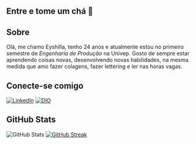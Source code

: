 ## Entre e tome um chá 👋

## Sobre ## 

Olá, me chamo Eyshilla, tenho 24 anos e atualmente estou no primeiro semestre de *Engenharia de Produção* na Univep. 
Gosto de sempre estar aprendendo coisas novas, desenvolvendo novas habilidades, na mesma medida que amo fazer colagens, fazer lettering e ler nas horas vagas.


## Conecte-se comigo
[![LinkedIn](https://img.shields.io/badge/LinkedIn-000?style=for-the-badge&logo=linkedin&logoColor=0E76A8)](https://www.linkedin.com/in/eyshilla-lima/) [![DIO](https://img.shields.io/badge/Meu_perfil_na_Dio-211?style=for-the-badge&logo=Dio)](https://web.dio.me/users/eyshilla_lorena/?tab=achievements)




## GitHub Stats
![GitHub Stats](https://github-readme-stats.vercel.app/api?username=Eyshilla&theme=transparent&bg_color=000&border_color=30A3DC&show_icons=true&icon_color=30A3DC&title_color=b768a2&text_color=BBB) [![GitHub Streak](https://streak-stats.demolab.com/?user=eyshilla&theme=bear&background=000&border=30A3DC&dates=FFF)](https://git.io/streak-stats)

